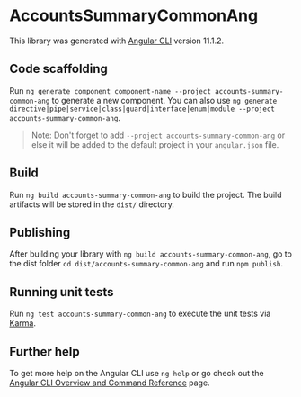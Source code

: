 # AccountsSummaryCommonAng

This library was generated with [Angular CLI](https://github.com/angular/angular-cli) version 11.1.2.

## Code scaffolding

Run `ng generate component component-name --project accounts-summary-common-ang` to generate a new component. You can also use `ng generate directive|pipe|service|class|guard|interface|enum|module --project accounts-summary-common-ang`.
> Note: Don't forget to add `--project accounts-summary-common-ang` or else it will be added to the default project in your `angular.json` file. 

## Build

Run `ng build accounts-summary-common-ang` to build the project. The build artifacts will be stored in the `dist/` directory.

## Publishing

After building your library with `ng build accounts-summary-common-ang`, go to the dist folder `cd dist/accounts-summary-common-ang` and run `npm publish`.

## Running unit tests

Run `ng test accounts-summary-common-ang` to execute the unit tests via [Karma](https://karma-runner.github.io).

## Further help

To get more help on the Angular CLI use `ng help` or go check out the [Angular CLI Overview and Command Reference](https://angular.io/cli) page.
